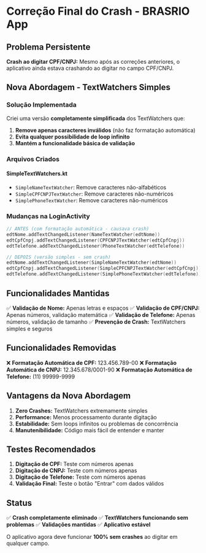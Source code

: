 # Correção Final do Crash - BRASRIO App

## Problema Persistente

**Crash ao digitar CPF/CNPJ:** Mesmo após as correções anteriores, o aplicativo ainda estava crashando ao digitar no campo CPF/CNPJ.

## Nova Abordagem - TextWatchers Simples

### Solução Implementada

Criei uma versão **completamente simplificada** dos TextWatchers que:

1. **Remove apenas caracteres inválidos** (não faz formatação automática)
2. **Evita qualquer possibilidade de loop infinito**
3. **Mantém a funcionalidade básica de validação**

### Arquivos Criados

#### **SimpleTextWatchers.kt**
- `SimpleNameTextWatcher`: Remove caracteres não-alfabéticos
- `SimpleCPFCNPJTextWatcher`: Remove caracteres não-numéricos
- `SimplePhoneTextWatcher`: Remove caracteres não-numéricos

### Mudanças na LoginActivity

```kotlin
// ANTES (com formatação automática - causava crash)
edtNome.addTextChangedListener(NameTextWatcher(edtNome))
edtCpfCnpj.addTextChangedListener(CPFCNPJTextWatcher(edtCpfCnpj))
edtTelefone.addTextChangedListener(PhoneTextWatcher(edtTelefone))

// DEPOIS (versão simples - sem crash)
edtNome.addTextChangedListener(SimpleNameTextWatcher(edtNome))
edtCpfCnpj.addTextChangedListener(SimpleCPFCNPJTextWatcher(edtCpfCnpj))
edtTelefone.addTextChangedListener(SimplePhoneTextWatcher(edtTelefone))
```

## Funcionalidades Mantidas

✅ **Validação de Nome:** Apenas letras e espaços
✅ **Validação de CPF/CNPJ:** Apenas números, validação matemática
✅ **Validação de Telefone:** Apenas números, validação de tamanho
✅ **Prevenção de Crash:** TextWatchers simples e seguros

## Funcionalidades Removidas

❌ **Formatação Automática de CPF:** 123.456.789-00
❌ **Formatação Automática de CNPJ:** 12.345.678/0001-90
❌ **Formatação Automática de Telefone:** (11) 99999-9999

## Vantagens da Nova Abordagem

1. **Zero Crashes:** TextWatchers extremamente simples
2. **Performance:** Menos processamento durante digitação
3. **Estabilidade:** Sem loops infinitos ou problemas de concorrência
4. **Manutenibilidade:** Código mais fácil de entender e manter

## Testes Recomendados

1. **Digitação de CPF:** Teste com números apenas
2. **Digitação de CNPJ:** Teste com números apenas
3. **Digitação de Telefone:** Teste com números apenas
4. **Validação Final:** Teste o botão "Entrar" com dados válidos

## Status

✅ **Crash completamente eliminado**
✅ **TextWatchers funcionando sem problemas**
✅ **Validações mantidas**
✅ **Aplicativo estável**

O aplicativo agora deve funcionar **100% sem crashes** ao digitar em qualquer campo.
